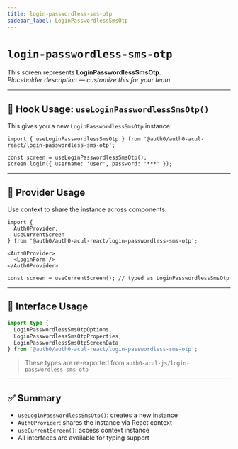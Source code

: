 ```yaml
---
title: login-passwordless-sms-otp
sidebar_label: LoginPasswordlessSmsOtp
---
```


# `login-passwordless-sms-otp`

This screen represents **LoginPasswordlessSmsOtp**.  
_Placeholder description — customize this for your team._

---

## 🔹 Hook Usage: `useLoginPasswordlessSmsOtp()`

This gives you a new `LoginPasswordlessSmsOtp` instance:

```tsx
import { useLoginPasswordlessSmsOtp } from '@auth0/auth0-acul-react/login-passwordless-sms-otp';

const screen = useLoginPasswordlessSmsOtp();
screen.login({ username: 'user', password: '***' });
```

---

## 🔹 Provider Usage

Use context to share the instance across components.

```tsx
import {
  Auth0Provider,
  useCurrentScreen
} from '@auth0/auth0-acul-react/login-passwordless-sms-otp';

<Auth0Provider>
  <LoginForm />
</Auth0Provider>
```

```tsx
const screen = useCurrentScreen(); // typed as LoginPasswordlessSmsOtp
```

---

## 🔹 Interface Usage

```ts
import type {
  LoginPasswordlessSmsOtpOptions,
  LoginPasswordlessSmsOtpProperties,
  LoginPasswordlessSmsOtpScreenData
} from '@auth0/auth0-acul-react/login-passwordless-sms-otp';
```

> These types are re-exported from `auth0-acul-js/login-passwordless-sms-otp`

---

## ✅ Summary

- `useLoginPasswordlessSmsOtp()`: creates a new instance
- `Auth0Provider`: shares the instance via React context
- `useCurrentScreen()`: access context instance
- All interfaces are available for typing support
